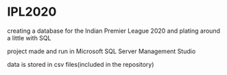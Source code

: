 # IPL2020
creating a database for the Indian Premier League 2020 and plating around a little with SQL

project made and run in Microsoft SQL Server Management Studio

data is stored in csv files(included in the repository)
